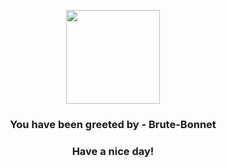 <p align="center">
            <img src="None" width="150" height="150">
          </p>
          <h3 align="center">You have been greeted by - <b>Brute-Bonnet</b></h3>
          <h3 align="center">Have a nice day!</h3>
        